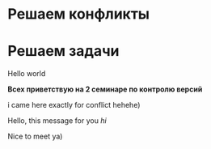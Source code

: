 # Решаем конфликты
# Решаем задачи

Hello world

**Всех приветствую на 2 семинаре по контролю версий**

i came here exactly for conflict hehehe)

Hello, this message for you *hi*

Nice to meet ya)